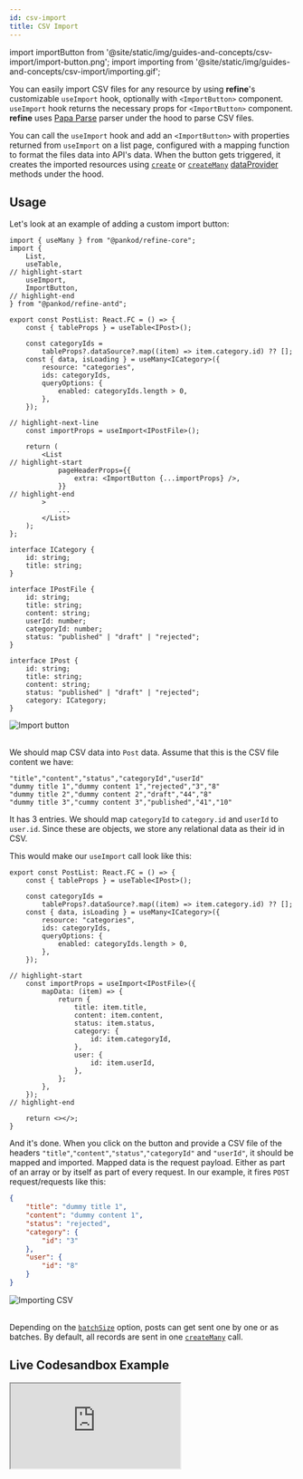 ```yaml
---
id: csv-import
title: CSV Import
---
```


import importButton from '@site/static/img/guides-and-concepts/csv-import/import-button.png';
import importing from '@site/static/img/guides-and-concepts/csv-import/importing.gif';

You can easily import CSV files for any resource by using **refine**'s customizable `useImport` hook, optionally with `<ImportButton>` component. `useImport` hook returns the necessary props for `<ImportButton>` component. **refine** uses [Papa Parse][Papa Parse] parser under the hood to parse CSV files.

You can call the `useImport` hook and add an `<ImportButton>` with properties returned from `useImport` on a list page, configured with a mapping function to format the files data into API's data. When the button gets triggered, it creates the imported resources using [`create`][create] or [`createMany`][createMany] [dataProvider][dataProvider] methods under the hood.

## Usage

Let's look at an example of adding a custom import button:

```tsx  title="pages/posts/list.tsx"
import { useMany } from "@pankod/refine-core";
import {
    List,
    useTable,
// highlight-start
    useImport,
    ImportButton,
// highlight-end
} from "@pankod/refine-antd";

export const PostList: React.FC = () => {
    const { tableProps } = useTable<IPost>();

    const categoryIds =
        tableProps?.dataSource?.map((item) => item.category.id) ?? [];
    const { data, isLoading } = useMany<ICategory>({
        resource: "categories",
        ids: categoryIds,
        queryOptions: {
            enabled: categoryIds.length > 0,
        },
    });

// highlight-next-line
    const importProps = useImport<IPostFile>();

    return (
        <List
// highlight-start
            pageHeaderProps={{
                extra: <ImportButton {...importProps} />,
            }}
// highlight-end
        >
            ...
        </List>
    );
};

interface ICategory {
    id: string;
    title: string;
}

interface IPostFile {
    id: string;
    title: string;
    content: string;
    userId: number;
    categoryId: number;
    status: "published" | "draft" | "rejected";
}

interface IPost {
    id: string;
    title: string;
    content: string;
    status: "published" | "draft" | "rejected";
    category: ICategory;
}
```

<div class="img-container">
    <div class="window">
        <div class="control red"></div>
        <div class="control orange"></div>
        <div class="control green"></div>
    </div>
    <img src={importButton} alt="Import button" />
</div>
<br />

We should map CSV data into `Post` data. Assume that this is the CSV file content we have:

```csv title="dummy.csv"
"title","content","status","categoryId","userId"
"dummy title 1","dummy content 1","rejected","3","8"
"dummy title 2","dummy content 2","draft","44","8"
"dummy title 3","cummy content 3","published","41","10"
```

It has 3 entries. We should map `categoryId` to `category.id` and `userId` to `user.id`. Since these are objects, we store any relational data as their id in CSV.

This would make our `useImport` call look like this:

```tsx  title="/src/pages/posts/list.tsx"
export const PostList: React.FC = () => {
    const { tableProps } = useTable<IPost>();

    const categoryIds =
        tableProps?.dataSource?.map((item) => item.category.id) ?? [];
    const { data, isLoading } = useMany<ICategory>({
        resource: "categories",
        ids: categoryIds,
        queryOptions: {
            enabled: categoryIds.length > 0,
        },
    });

// highlight-start
    const importProps = useImport<IPostFile>({
        mapData: (item) => {
            return {
                title: item.title,
                content: item.content,
                status: item.status,
                category: {
                    id: item.categoryId,
                },
                user: {
                    id: item.userId,
                },
            };
        },
    });
// highlight-end

    return <></>;
}
```

And it's done. When you click on the button and provide a CSV file of the headers `"title"`,`"content"`,`"status"`,`"categoryId"` and `"userId"`, it should be mapped and imported. Mapped data is the request payload. Either as part of an array or by itself as part of every request. In our example, it fires `POST` request/requests like this:

```json title="POST https://api.fake-rest.refine.dev/posts"
{
    "title": "dummy title 1",
    "content": "dummy content 1",
    "status": "rejected",
    "category": {
        "id": "3"
    },
    "user": {
        "id": "8"
    }
}
```

<div class="img-container">
    <div class="window">
        <div class="control red"></div>
        <div class="control orange"></div>
        <div class="control green"></div>
    </div>
    <img src={importing} alt="Importing CSV" />
</div>
<br />

Depending on the [`batchSize`][batchSize] option, posts can get sent one by one or as batches. By default, all records are sent in one [`createMany`][createMany] call.

## Live Codesandbox Example

<iframe src="https://codesandbox.io/embed/refine-import-export-example-2ftcf?autoresize=1&fontsize=14&theme=dark&view=preview"
     style={{width: "100%", height:"80vh", border: "0px", borderRadius: "8px", overflow:"hidden"}}
     title="refine-import-export-example"
     allow="accelerometer; ambient-light-sensor; camera; encrypted-media; geolocation; gyroscope; hid; microphone; midi; payment; usb; vr; xr-spatial-tracking"
     sandbox="allow-forms allow-modals allow-popups allow-presentation allow-same-origin allow-scripts"
   ></iframe>


[Papa Parse]: https://www.papaparse.com/
[batchSize]: /api-references/hooks/import-export/useImport.md#api-reference
[dataProvider]: /api-references/providers/data-provider.md
[create]: /api-references/providers/data-provider.md#create
[createMany]: /api-references/providers/data-provider.md#createmany